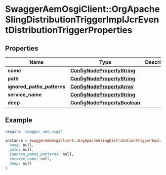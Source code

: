 # SwaggerAemOsgiClient::OrgApacheSlingDistributionTriggerImplJcrEventDistributionTriggerProperties

## Properties

| Name | Type | Description | Notes |
| ---- | ---- | ----------- | ----- |
| **name** | [**ConfigNodePropertyString**](ConfigNodePropertyString.md) |  | [optional] |
| **path** | [**ConfigNodePropertyString**](ConfigNodePropertyString.md) |  | [optional] |
| **ignored_paths_patterns** | [**ConfigNodePropertyArray**](ConfigNodePropertyArray.md) |  | [optional] |
| **service_name** | [**ConfigNodePropertyString**](ConfigNodePropertyString.md) |  | [optional] |
| **deep** | [**ConfigNodePropertyBoolean**](ConfigNodePropertyBoolean.md) |  | [optional] |

## Example

```ruby
require 'swagger_aem_osgi'

instance = SwaggerAemOsgiClient::OrgApacheSlingDistributionTriggerImplJcrEventDistributionTriggerProperties.new(
  name: null,
  path: null,
  ignored_paths_patterns: null,
  service_name: null,
  deep: null
)
```

